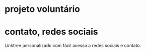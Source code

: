# projeto voluntário
# contato, redes sociais

Linktree personalizado com fácil acesso a redes sociais e contato.